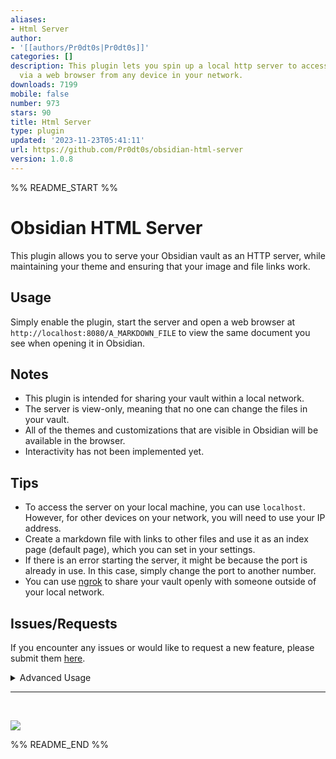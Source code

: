 ```yaml
---
aliases:
- Html Server
author:
- '[[authors/Pr0dt0s|Pr0dt0s]]'
categories: []
description: This plugin lets you spin up a local http server to access your vault
  via a web browser from any device in your network.
downloads: 7199
mobile: false
number: 973
stars: 90
title: Html Server
type: plugin
updated: '2023-11-23T05:41:11'
url: https://github.com/Pr0dt0s/obsidian-html-server
version: 1.0.8
---
```


%% README_START %%

# Obsidian HTML Server

This plugin allows you to serve your Obsidian vault as an HTTP server, while maintaining your theme and ensuring that your image and file links work.

## Usage

Simply enable the plugin, start the server and open a web browser at `http://localhost:8080/A_MARKDOWN_FILE` to view the same document you see when opening it in Obsidian.

## Notes

- This plugin is intended for sharing your vault within a local network.
- The server is view-only, meaning that no one can change the files in your vault.
- All of the themes and customizations that are visible in Obsidian will be available in the browser.
- Interactivity has not been implemented yet.

## Tips

- To access the server on your local machine, you can use `localhost`. However, for other devices on your network, you will need to use your IP address.
- Create a markdown file with links to other files and use it as an index page (default page), which you can set in your settings.
- If there is an error starting the server, it might be because the port is already in use. In this case, simply change the port to another number.
- You can use [ngrok](https://ngrok.com/) to share your vault openly with someone outside of your local network.

## Issues/Requests

If you encounter any issues or would like to request a new feature, please submit them [here](https://github.com/Pr0dt0s/obsidian-html-server/issues/new).

<details>
<summary>Advanced Usage</summary>

This plugin uses variables in the templates to replace content in the HTML that is served. The default variables can be seen by enabling the setting `Show Advanced Settings.` as shown below.

![/assets/vars.png](https://raw.githubusercontent.com/Pr0dt0s/obsidian-html-server/HEAD//assets/vars.png)

These variables have default values set in the plugins configuration, but can be modified using the frontmatter of each file. The variables are applied using the following priority:

1. Variable values from the file's frontmatter:

```
---
tags: Test File, development
htmlvars:
  LANG: en
  HTML_TITLE: Custom Tab Title!
  RENDERED_CONTENT_FILE_NAME: '<div style="padding:10;
    background-color: #a455a1; width: 100%;"> Custom File Title
    Content from FrontMatter!</div>'
---
```

> These variables must be set inside a property named `htmlvars` in the frontmatter following YAML syntaxis.

2. Variable values set in the settings.

   > These would work as default values if the variable is not set in a specific file.

3. Internal values set from the plugin.

The `internal variables` used at the moment are:

- RENDERED_CONTENT_FILE_NAME (The file name that is being opened)
- RENDERED_CONTENT (the whole content of the rendered file)
- THEME_MODE (`theme-dark` or `theme-light` according to your current appearance settings)

Please take note that you **can** overwrite the `internal variables` either from the settings or from the file's frontmatter.

You can use other frontmatter properties as variables in your templates but they can only be Strings or Numbers and you must prefix `FM:` to the variable name.

Example:

```
---
tags: Test File, development
---
```

And in the html template you would use it like this:

```html
#VAR{FM:tags}
```

![/assets/frontmatter_vars.png](https://raw.githubusercontent.com/Pr0dt0s/obsidian-html-server/HEAD//assets/frontmatter_vars.png)
![/assets/rendered_example.png](https://raw.githubusercontent.com/Pr0dt0s/obsidian-html-server/HEAD//assets/rendered_example.png)

</details>

---
<br>

<a href="https://www.buymeacoffee.com/pr0dt0s"><img src="https://img.buymeacoffee.com/button-api/?text=Buy me a coffee&emoji=&slug=pr0dt0s&button_colour=5F7FFF&font_colour=ffffff&font_family=Poppins&outline_colour=000000&coffee_colour=FFDD00" /></a>


%% README_END %%